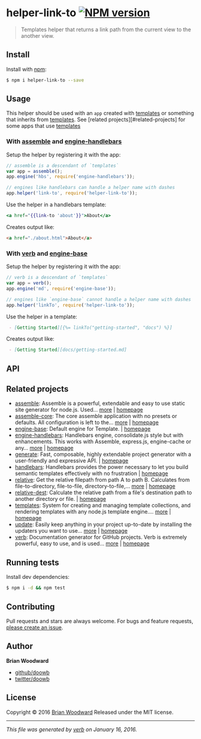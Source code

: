 # helper-link-to [![NPM version](https://img.shields.io/npm/v/helper-link-to.svg)](https://www.npmjs.com/package/helper-link-to)

> Templates helper that returns a link path from the current view to the another view.

## Install
Install with [npm](https://www.npmjs.com/):

```sh
$ npm i helper-link-to --save
```

## Usage

This helper should be used with an `app` created with [templates][] or something that inherits from [templates][]. See [related projects][#related-projects] for some apps that use [templates][]

### With [assemble][] and [engine-handlebars][]

Setup the helper by registering it with the app:

```js
// assemble is a descendant of `templates`
var app = assemble();
app.engine('hbs', require('engine-handlebars'));

// engines like handlebars can handle a helper name with dashes
app.helper('link-to', require('helper-link-to'));
```
Use the helper in a handlebars template:

```hbs
<a href="{{link-to 'about'}}">About</a>
```

Creates output like:

```html
<a href="./about.html">About</a>
```

### With [verb][] and [engine-base][]

Setup the helper by registering it with the app:

```js
// verb is a descendant of `templates`
var app = verb();
app.engine('md', require('engine-base'));

// engines like `engine-base` cannot handle a helper name with dashes
app.helper('linkTo', require('helper-link-to'));
```
Use the helper in a template:

```md
 - [Getting Started][{%= linkTo("getting-started", "docs") %}]
```
Creates output like:

```md
 - [Getting Started][docs/getting-started.md]
```

## API


## Related projects
* [assemble](https://www.npmjs.com/package/assemble): Assemble is a powerful, extendable and easy to use static site generator for node.js. Used… [more](https://www.npmjs.com/package/assemble) | [homepage](https://github.com/assemble/assemble)
* [assemble-core](https://www.npmjs.com/package/assemble-core): The core assemble application with no presets or defaults. All configuration is left to the… [more](https://www.npmjs.com/package/assemble-core) | [homepage](https://github.com/assemble/assemble-core)
* [engine-base](https://www.npmjs.com/package/engine-base): Default engine for Template. | [homepage](https://github.com/jonschlinkert/engine-base)
* [engine-handlebars](https://www.npmjs.com/package/engine-handlebars): Handlebars engine, consolidate.js style but with enhancements. This works with Assemble, express.js, engine-cache or any… [more](https://www.npmjs.com/package/engine-handlebars) | [homepage](https://github.com/jonschlinkert/engine-handlebars)
* [generate](https://www.npmjs.com/package/generate): Fast, composable, highly extendable project generator with a user-friendly and expressive API. | [homepage](https://github.com/generate/generate)
* [handlebars](https://www.npmjs.com/package/handlebars): Handlebars provides the power necessary to let you build semantic templates effectively with no frustration | [homepage](http://www.handlebarsjs.com/)
* [relative](https://www.npmjs.com/package/relative): Get the relative filepath from path A to path B. Calculates from file-to-directory, file-to-file, directory-to-file,… [more](https://www.npmjs.com/package/relative) | [homepage](https://github.com/jonschlinkert/relative)
* [relative-dest](https://www.npmjs.com/package/relative-dest): Calculate the relative path from a file's destination path to another directory or file. | [homepage](https://github.com/jonschlinkert/relative-dest)
* [templates](https://www.npmjs.com/package/templates): System for creating and managing template collections, and rendering templates with any node.js template engine.… [more](https://www.npmjs.com/package/templates) | [homepage](https://github.com/jonschlinkert/templates)
* [update](https://www.npmjs.com/package/update): Easily keep anything in your project up-to-date by installing the updaters you want to use… [more](https://www.npmjs.com/package/update) | [homepage](https://github.com/update/update)
* [verb](https://www.npmjs.com/package/verb): Documentation generator for GitHub projects. Verb is extremely powerful, easy to use, and is used… [more](https://www.npmjs.com/package/verb) | [homepage](https://github.com/verbose/verb)

## Running tests
Install dev dependencies:

```sh
$ npm i -d && npm test
```

## Contributing
Pull requests and stars are always welcome. For bugs and feature requests, [please create an issue](https://github.com/doowb/helper-link-to/issues/new).

## Author
**Brian Woodward**

+ [github/doowb](https://github.com/doowb)
+ [twitter/doowb](http://twitter.com/doowb)

## License
Copyright © 2016 [Brian Woodward](https://github.com/doowb)
Released under the MIT license.

***

_This file was generated by [verb](https://github.com/verbose/verb) on January 16, 2016._

[assemble]: https://github.com/assemble/assemble
[assemble-core]: https://github.com/assemble/assemble-core
[engine-base]: https://github.com/jonschlinkert/engine-base
[engine-handlebars]: https://github.com/jonschlinkert/engine-handlebars
[generate]: https://github.com/generate/generate
[handlebars]: http://www.handlebarsjs.com/
[relative]: https://github.com/jonschlinkert/relative
[relative-dest]: https://github.com/jonschlinkert/relative-dest
[templates]: https://github.com/jonschlinkert/templates
[update]: https://github.com/update/update
[verb]: https://github.com/verbose/verb

